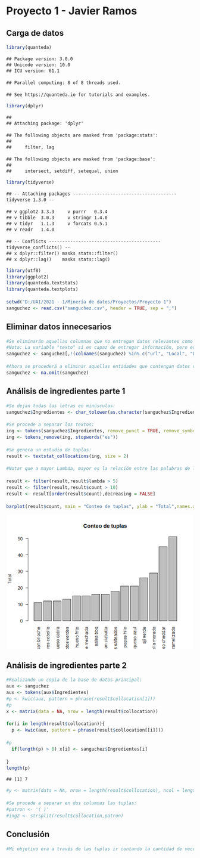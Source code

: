 Proyecto 1 - Javier Ramos
================

## Carga de datos

``` r
library(quanteda)
```

    ## Package version: 3.0.0
    ## Unicode version: 10.0
    ## ICU version: 61.1

    ## Parallel computing: 8 of 8 threads used.

    ## See https://quanteda.io for tutorials and examples.

``` r
library(dplyr)
```

    ## 
    ## Attaching package: 'dplyr'

    ## The following objects are masked from 'package:stats':
    ## 
    ##     filter, lag

    ## The following objects are masked from 'package:base':
    ## 
    ##     intersect, setdiff, setequal, union

``` r
library(tidyverse)
```

    ## -- Attaching packages --------------------------------------- tidyverse 1.3.0 --

    ## v ggplot2 3.3.3     v purrr   0.3.4
    ## v tibble  3.0.3     v stringr 1.4.0
    ## v tidyr   1.1.3     v forcats 0.5.1
    ## v readr   1.4.0

    ## -- Conflicts ------------------------------------------ tidyverse_conflicts() --
    ## x dplyr::filter() masks stats::filter()
    ## x dplyr::lag()    masks stats::lag()

``` r
library(utf8)
library(ggplot2)
library(quanteda.textstats)
library(quanteda.textplots)

setwd("D:/UAI/2021 - 1/Minería de datos/Proyectos/Proyecto 1")
sanguchez <- read.csv("sanguchez.csv", header = TRUE, sep = ";")
```

## Eliminar datos innecesarios

``` r
#Se eliminarán aquellas columnas que no entregan datos relevantes como url, Local y Direccion:
#Nota: La variable "texto" sí es capaz de entregar información, pero escogí eliminarla porque ya me era difícil trabajar con la variable "ingredientes"
sanguchez <- sanguchez[,!(colnames(sanguchez) %in% c("url", "Local", "Direccion", "texto"))]

#Ahora se procederá a eliminar aquellas entidades que contengan datos vaciós:
sanguchez <- na.omit(sanguchez)
```

## Análisis de ingredientes parte 1

``` r
#Se dejan todas las letras en minúsculas:
sanguchez$Ingredientes <- char_tolower(as.character(sanguchez$Ingredientes))

#Se procede a separar los textos:
ing <- tokens(sanguchez$Ingredientes, remove_punct = TRUE, remove_symbols = TRUE, remove_numbers = TRUE)
ing <- tokens_remove(ing, stopwords("es"))

#Se genera un estudio de tuplas:
result <- textstat_collocations(ing, size = 2)

#Notar que a mayor Lambda, mayor es la relación entre las palabras de la misma tupla. Luego, se dejarán aquellas tuplas que cumplan la condición de que Lambda >= 5. Además, se escogerán aquellas tuplas que tengan al menos 10 repeticiones:

result <- filter(result,result$lambda > 5)
result <- filter(result,result$count > 10)
result <- result[order(result$count),decreasing = FALSE]

barplot(result$count, main = "Conteo de tuplas", ylab = "Total",names.arg = result$collocation, las=2)
```

![](Proyecto-1_files/figure-gfm/unnamed-chunk-3-1.png)<!-- -->

## Análisis de ingredientes parte 2

``` r
#Realizando un copia de la base de datos principal:
aux <- sanguchez
aux <- tokens(aux$Ingredientes)
#p <- kwic(aux, pattern = phrase(result$collocation[1]))
#p
x <- matrix(data = NA, nrow = length(result$collocation))

for(i in length(result$collocation)){
  p <- kwic(aux, pattern = phrase(result$collocation[[i]]))
  
#p
  if(length(p) > 0) x[i] <- sanguchez$Ingredientes[i]
  
}
length(p)
```

    ## [1] 7

``` r
#y <- matrix(data = NA, nrow = length(result$collocation), ncol = length(aux))

#Se procede a separar en dos columnas las tuplas:
#patron <- '( )'
#ing2 <- strsplit(result$collocation,patron)
```

## Conclusión

``` r
#Mi objetivo era a través de las tuplas ir contando la cantidad de veces que se encuentran en cada una de las entidades del dataframe. Luego de eso, con un condicional iría agregando notas a una matriz de nxm y al final al sumar una columna se conseguiría la suma de las notas para cada tupla. Luego, los 5 con mayores puntajes pasarían a través de un proeso similar para determinar el precio a cobrar (habiendo, claro, limpiado la columnda de precios). Sin embargo, no pude hacer nada de esto y probé de varias formas pero no me funcioanaba. Esta vez perdí, pero en la siguiente ganaré.
```
